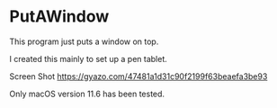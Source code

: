 # PutAWindow
This program just puts a window on top.

I created this mainly to set up a pen tablet.

Screen Shot
https://gyazo.com/47481a1d31c90f2199f63beaefa3be93

Only macOS version 11.6 has been tested.
